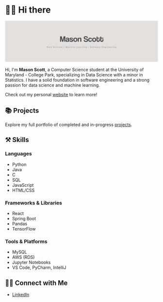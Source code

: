 # 👋🏻 Hi there 
![title image](https://github.com/04mscott/04mscott/blob/main/title.png)


Hi, I'm **Mason Scott**, a Computer Science student at the University of Maryland - College Park, specializing in Data Science with a minor in Statistics. I have a solid foundation in software engineering and a strong passion for data science and machine learning.

Check out my personal [website](https://masonscott.net) to learn more!

## 📚 Projects
Explore my full portfolio of completed and in-progress [projects](https://github.com/04mscott/Portfolio/blob/main/README.md).

## ⚒️ Skills

### Languages
- Python
- Java
- C
- SQL
- JavaScript
- HTML/CSS

### Frameworks & Libraries
- React
- Spring Boot
- Pandas
- TensorFlow

### Tools & Platforms
- MySQL
- AWS (RDS)
- Jupyter Notebooks
- VS Code, PyCharm, IntelliJ

## 👋🏻 Connect with Me
+ [LinkedIn](https://www.linkedin.com/in/mason-t-scott/)
